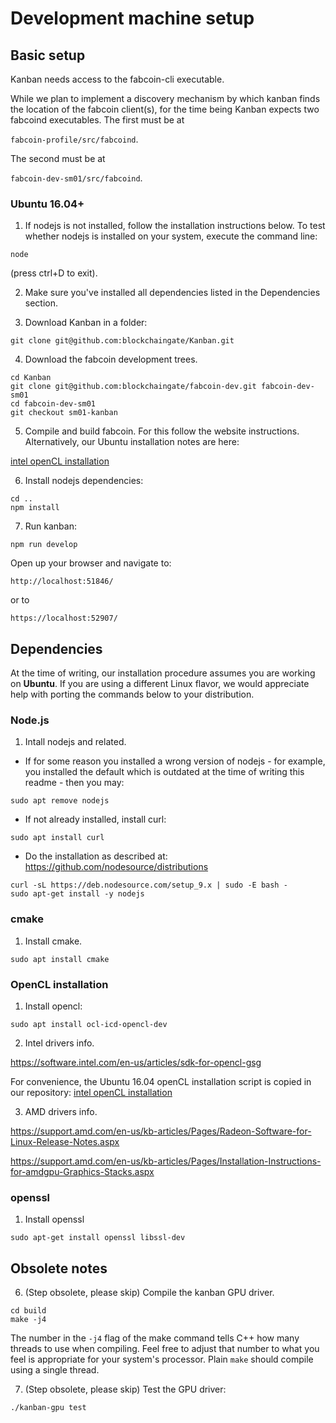 # Development machine setup


## Basic setup
Kanban needs access to the fabcoin-cli executable. 

While we plan to implement a discovery mechanism by which kanban finds the location of the fabcoin client(s),
for the time being Kanban expects two fabcoind executables. The first must be at 

```fabcoin-profile/src/fabcoind```.

The second must be at 

```fabcoin-dev-sm01/src/fabcoind```.

### Ubuntu 16.04+

1. If nodejs is not installed, follow the installation instructions below. To test whether nodejs is installed on your system, execute the command line:

```
node
```

(press ctrl+D to exit).

2. Make sure you've installed all dependencies listed in the Dependencies section.

3. Download Kanban in a folder:
```
git clone git@github.com:blockchaingate/Kanban.git
```

4. Download the fabcoin development trees.
```
cd Kanban
git clone git@github.com:blockchaingate/fabcoin-dev.git fabcoin-dev-sm01
cd fabcoin-dev-sm01
git checkout sm01-kanban
```

5. Compile and build fabcoin. For this follow the website instructions. Alternatively, our Ubuntu installation notes are here:

[intel openCL installation](fabcoind_setup.md)


6. Install nodejs dependencies:

```
cd ..
npm install 
``` 

7. Run kanban:

```
npm run develop
```

Open up your browser and navigate to:

```
http://localhost:51846/
```
or to

```
https://localhost:52907/
```

## Dependencies


At the time of writing, our installation procedure assumes you are working on **Ubuntu**. 
If you are using a different Linux flavor, we would appreciate help with porting 
the commands below to your distribution.

### Node.js

1. Intall nodejs and related.

  - If for some reason you installed a wrong version of nodejs - for example, you installed the default which 
is outdated at the time of writing this readme - then you may:
```
sudo apt remove nodejs
```

  - If not already installed, install curl:

```
sudo apt install curl
```

  - Do the installation as described at:
https://github.com/nodesource/distributions

```
curl -sL https://deb.nodesource.com/setup_9.x | sudo -E bash -
sudo apt-get install -y nodejs
```

### cmake
1. Install cmake.
```
sudo apt install cmake
```



### OpenCL installation

1. Install opencl:

```
sudo apt install ocl-icd-opencl-dev
```
2. Intel drivers info.

https://software.intel.com/en-us/articles/sdk-for-opencl-gsg 

For convenience, the Ubuntu 16.04 openCL installation script is copied in our repository: [intel openCL installation](miscellaneous/INTEL_Apr_18_install_OCL_driver2.sh)

3. AMD drivers info.

https://support.amd.com/en-us/kb-articles/Pages/Radeon-Software-for-Linux-Release-Notes.aspx

https://support.amd.com/en-us/kb-articles/Pages/Installation-Instructions-for-amdgpu-Graphics-Stacks.aspx


### openssl 
1. Install openssl
```
sudo apt-get install openssl libssl-dev
```


## Obsolete notes

6. (Step obsolete, please skip) Compile the kanban GPU driver. 

```
cd build
make -j4
```

The number in the ``-j4`` flag of the make command tells C++ how many threads to use when compiling. Feel free to adjust 
that number to what you feel is appropriate for your system's processor. Plain ``make`` should compile using a single thread.

7. (Step obsolete, please skip) Test the GPU driver:

```
./kanban-gpu test
```

